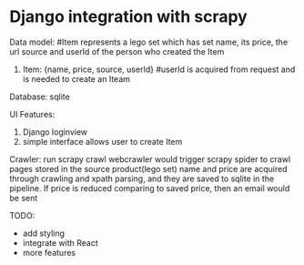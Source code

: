 # Django integration with scrapy
Data model:
#Item represents a lego set which has set name, its price, the url source and userId of the person who created the Item
1) Item: {name, price, source, userId} #userId is acquired from request and is needed to create an Iteam

Database:
sqlite

UI Features:
1) Django loginview 
2) simple interface allows user to create Item

Crawler:
run scrapy crawl webcrawler would trigger scrapy spider to crawl pages stored in the source
product(lego set) name and price are acquired through crawling and xpath parsing, and they are saved to sqlite in the pipeline. If price is reduced comparing to saved price, then an email would be sent 

TODO:
- add styling
- integrate with React 
- more features

